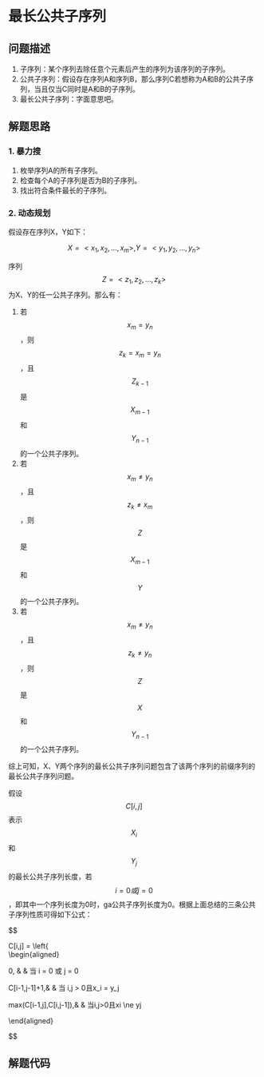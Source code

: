 # 最长公共子序列

## 问题描述

1. 子序列：某个序列去除任意个元素后产生的序列为该序列的子序列。
2. 公共子序列：假设存在序列A和序列B，那么序列C若想称为A和B的公共子序列，当且仅当C同时是A和B的子序列。
3. 最长公共子序列：字面意思吧。

## 解题思路

### 1. 暴力搜

1. 枚举序列A的所有子序列。
2. 检查每个A的子序列是否为B的子序列。
3. 找出符合条件最长的子序列。

### 2. 动态规划

假设存在序列X，Y如下：

$$X = <x_1,x_2,...,x_m>, Y = <y_1,y_2,...,y_n>$$

序列$$Z = <z_1,z_2,...,z_k>$$为X、Y的任一公共子序列。那么有：

1. 若$$x_m = y_n$$，则$$z_k = x_m = y_n$$，且$$Z_{k-1}$$是$$X_{m-1}$$和$$Y_{n-1}$$的一个公共子序列。
2. 若$$x_m ≠ y_n$$，且$$z_k ≠ x_m$$，则$$Z$$是$$X_{m-1}$$和$$Y$$的一个公共子序列。
3. 若$$x_m ≠ y_n$$，且$$z_k ≠ y_n$$，则$$Z$$是$$X$$和$$Y_{n-1}$$的一个公共子序列。

综上可知，X、Y两个序列的最长公共子序列问题包含了该两个序列的前缀序列的最长公共子序列问题。

假设$$C[i,j]$$表示$$X_i$$和$$Y_j$$的最长公共子序列长度，若$$i=0或j=0$$，即其中一个序列长度为0时，ga公共子序列长度为0。根据上面总结的三条公共子序列性质可得如下公式：

$$

C\[i,j\] = \left\{  
\begin{aligned}

0, & & 当 i = 0 或 j = 0

C\[i-1,j-1\]+1,& & 当 i,j &gt; 0且x_i = y_j

max\(C\[i-1,j\],C\[i,j-1\]\),& & 当i,j&gt;0且xi \ne yj

\end{aligned}

$$

## 解题代码



